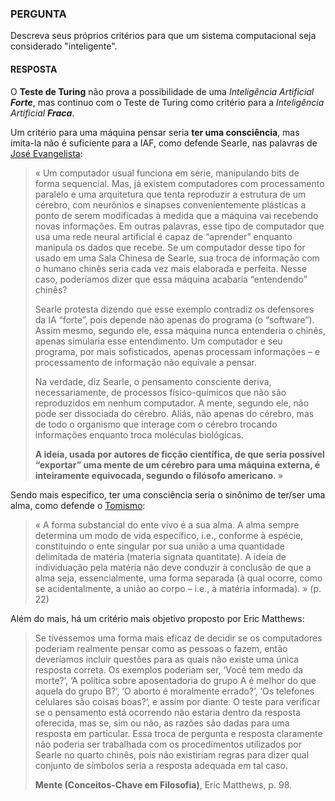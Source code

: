 ### PERGUNTA

Descreva seus próprios critérios para que um sistema computacional seja considerado "inteligente".

#### RESPOSTA

O **Teste de Turing** não prova a possibilidade de uma *Inteligência Artificial **Forte***, mas continuo com o Teste de Turing como critério para a *Inteligência Artificial **Fraca***.

Um critério para uma máquina pensar seria **ter uma consciência**, mas imita-la não é suficiente para a IAF, como defende Searle, nas palavras de [José Evangelista](https://www20.opovo.com.br/app/colunas/aquitemciencia/2015/07/04/noticiaaquitemciencia,3464099/a-sala-chinesa-de-john-searle.shtml):
> « Um computador usual funciona em série, manipulando bits de forma sequencial. Mas, já existem computadores com processamento paralelo e uma arquitetura que tenta reproduzir a estrutura de um cérebro, com neurônios e sinapses convenientemente plásticas a ponto de serem modificadas à medida que a máquina vai recebendo novas informações. Em outras palavras, esse tipo de computador que usa uma rede neural artificial é capaz de “aprender” enquanto manipula os dados que recebe. Se um computador desse tipo for usado em uma Sala Chinesa de Searle, sua troca de informação com o humano chinês seria cada vez mais elaborada e perfeita. Nesse caso, poderíamos dizer que essa máquina acabaria “entendendo” chinês?
>
> Searle protesta dizendo que esse exemplo contradiz os defensores da IA “forte”, pois depende não apenas do programa (o “software”). Assim mesmo, segundo ele, essa máquina nunca entenderia o chinês, apenas simularia esse entendimento. Um computador e seu programa, por mais sofisticados, apenas processam informações – e processamento de informação não equivale a pensar.
>
> Na verdade, diz Searle, o pensamento consciente deriva, necessariamente, de processos físico-químicos que não são reproduzidos em nenhum computador. A mente, segundo ele, não pode ser dissociada do cérebro. Aliás, não apenas do cérebro, mas de todo o organismo que interage com o cérebro trocando informações enquanto troca moléculas biológicas.
>
> **A ideia, usada por autores de ficção científica, de que seria possível “exportar” uma mente de um cérebro para uma máquina externa, é inteiramente equivocada, segundo o filósofo americano**. »

Sendo mais especifico, ter uma consciência seria o sinônimo de ter/ser uma alma, como defende o [Tomismo](http://www.aquinate.com.br/textos/a-filosofia-contemporanea-da-mente-em-perspectiva-tomista/):
> « A forma substancial do ente vivo é a sua alma. A alma sempre determina um modo de vida específico, i.e., conforme à espécie, constituindo o ente singular por sua união a uma quantidade delimitada de matéria (materia signata quantitate). A ideia de individuação pela matéria não deve conduzir à conclusão de que a alma seja, essencialmente, uma forma separada (à qual ocorre, como se acidentalmente, a união ao corpo – i.e., à matéria informada). » (p. 22)

Além do mais, há um critério mais objetivo proposto por Eric Matthews:
> Se tivéssemos uma forma mais eficaz de decidir se os computadores poderiam realmente pensar como as pessoas o fazem, então deveríamos incluir questões para as quais não existe uma única resposta correta. Os exemplos poderiam ser, ‘Você tem medo da morte?’, ‘A política sobre aposentadoria do grupo A é melhor do que aquela do grupo B?’, ‘O aborto é moralmente errado?’, ‘Os telefones celulares são coisas boas?’, e assim por diante. O teste para verificar se o pensamento está ocorrendo não estaria dentro da resposta oferecida, mas se, sim ou não, as razões são dadas para uma resposta em particular. Essa troca de pergunta e resposta claramente não poderia ser trabalhada com os procedimentos utilizados por Searle no quarto chinês, pois não existiriam regras para dizer qual conjunto de símbolos seria a resposta adequada em tal caso.
>
> **Mente (Conceitos-Chave em Filosofia)**, Eric Matthews, p. 98.
